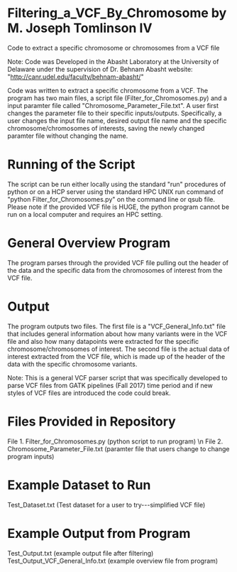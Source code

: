 # Filtering_a_VCF_By_Chromosome by M. Joseph Tomlinson IV
Code to extract a specific chromosome or chromosomes from a VCF file

Note: Code was Developed in the Abasht Laboratory at the University of Delaware under the supervision of Dr. Behnam Abasht
website: "http://canr.udel.edu/faculty/behnam-abasht/"

Code was written to extract a specific chromosome from a VCF. The program has two main files, a script file (Filter_for_Chromosomes.py)
and a input paramter file called "Chromosome_Parameter_File.txt". A user first changes the parameter file to their specific inputs/outputs.
Specifically, a user changes the input file name, desired output file name and the
specific chromosome/chromosomes of interests, saving the newly changed paramter file without changing the name.

# Running of the Script
The script can be run either locally using the standard "run" procedures of python
or on a HCP server using the standard HPC UNIX run command of "python Filter_for_Chromosomes.py"
on the command line or qsub file. Please note if the provided VCF file is HUGE, the python program cannot be run
on a local computer and requires an HPC setting.  

# General Overview Program
The program parses through the provided VCF file pulling out the header of the data and the specific data from
the chromosomes of interest from the VCF file.

# Output
The program outputs two files. The first file is a "VCF_General_Info.txt" file that includes general information
about how many variants were in the VCF file and also how many datapoints were extracted for the specific chromosome/chromosomes
of interest. The second file is the actual data of interest extracted from the VCF file, which is made up of the header of the
data with the specific chromosome variants.

Note: This is a general VCF parser script that was specifically developed to parse VCF files from GATK pipelines (Fall 2017)
time period and if new styles of VCF files are introduced the code could break. 

# Files Provided in Repository
File 1. Filter_for_Chromosomes.py (python script to run program) \n
File 2. Chromosome_Parameter_File.txt (paramter file that users change to change program inputs)

# Example Dataset to Run
Test_Dataset.txt (Test dataset for a user to try---simplified VCF file)

# Example Output from Program
Test_Output.txt (example output file after filtering)
Test_Output_VCF_General_Info.txt (example overview file from program)
